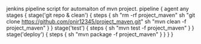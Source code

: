 jenkins pipeline script for automaiton of mvn project.
pipeline {
    agent any 
    stages {
        stage('git repo & clean') {
            steps {
                sh "rm -rf project_maven"
                sh "git clone https://github.com/onir12345/project_maven.git" 
                sh "mvn clean -f project_maven"
            }
        }
        stage('test') {
            steps {
                sh "mvn test -f project_maven"
            }
        }
        stage('deploy') {
            steps {
                sh "mvn package -f project_maven"
            }
        }
    }
}
